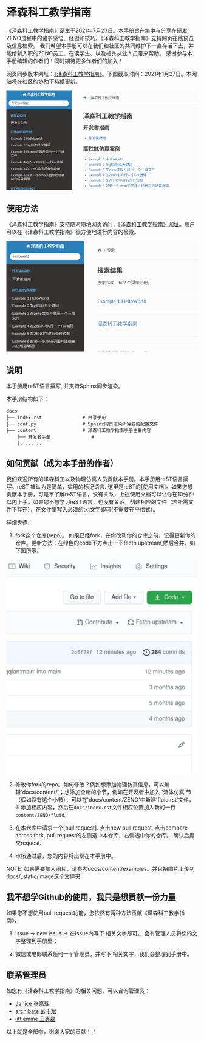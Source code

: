 # 泽森科工教学指南
[《泽森科工教学指南》](https://zenustech-documentation.readthedocs.io/zh/latest/)诞生于2021年7月23日。本手册旨在集中与分享在研发ZENO过程中的诸多感悟、经验和技巧。《泽森科工教学指南》支持网页在线预览及信息检索。 我们希望本手册可以在我们和社区的共同维护下一直存活下去，并能给新入职的ZENO员工、在读学生、以及相关从业人员带来帮助。 感谢参与本手册编辑的作者们！同时期待更多作者们的加入！ 

网页同步版本网址：[《泽森科工教学指南》](https://zenustech-documentation.readthedocs.io/zh/latest/)。下图截取时间：2021年1月27日。本网站将在社区的协助下持续更新。 

![《泽森科工教学指南》](docs/_static/image/website.png)

## 使用方法
《泽森科工教学指南》支持随时随地网页访问，[《泽森科工教学指南》网址](https://zenustech-documentation.readthedocs.io/zh/latest/)。用户可以在《泽森科工教学指南》很方便地进行内容的检索。 

![泽森科工教学指南手册检索](docs/_static/image/search.png)


## 说明
本手册用reST语言撰写, 并支持Sphinx同步渲染。 

本手册结构如下：

    docs
    ├── index.rst               # 目录手册
    ├── conf.py                 # Sphinx网页渲染所需要的配置文件
    ├── content                 # 泽森科工教学指南手册主要内容
        ├── 开发者手册               # 
        │........

    
## 如何贡献（成为本手册的作者）
我们欢迎所有的泽森科工以及物理仿真人员贡献本手册。本手册用reST语言撰写。reST 被认为是简单，实用的标记语言. 这里是reST的[使用文档]。如果您想贡献本手册，可是不了解reST语言，没有关系，上述使用文档可以让你在10分钟以内上手。如果您不想学习reST语言，也没有关系，创建相应的文件（若所需文件不存在），在文件里写入必须的txt文字即可(不需要在乎格式）。  

详细步骤：

1. fork这个仓库(repo)。 如果已经fork，在你改动你的仓库之前，记得更新你的仓库。更新方法：在绿色的code下方点击一下fecth upstream,然后合并。如下图所示。

![更新你的本地仓库](docs/_static/image/renew_repo.png)

2. 修改你fork的repo。如何修改？例如想添加物理仿真信息，可以编辑'docs/content/'；想添加全新的小节，例如在开发者中加入 '流体仿真'节（假如没有这个小节），可以在'docs/content/ZENO'中新建'fluid.rst'文件，并添加相应内容，然后在`docs/index.rst`文件相应位置加入新的一行`content/ZENO/fluid`。  

3. 在本仓库中请求一个[pull request]. 点击new pull request, 点击compare across fork, pull request的左侧选中本仓库，右侧选中你的仓库。 确认后提交request. 

4. 审核通过后，您的内容将出现在本手册中。

 
NOTE: 如果需要加入图片，请参考docs/content/examples。并且把图片上传到docs/_static/image这个文件夹


## 我不想学Github的使用，我只是想贡献一份力量
如果您不想使用pull request功能，您依然有两种方法贡献《泽森科工教学指南》。

1. issue -> new issue -> 在issue内写下 相关文字即可。 会有管理人员将您的文字整理到手册里； 

2. 微信或电邮联系任何一个管理员，并写下 相关文字，我们会整理到手册中。 


## 联系管理员
如您有《泽森科工教学指南》的相关问题，可以咨询管理员：  
* [Janice 张嘉瑶 ](https://github.com/jiayaozhang)
* [archibate 彭于斌](https://github.com/archibate)
* [littlemine 王鑫磊](https://github.com/littlemine)

以上就是全部啦，谢谢大家的贡献！！



